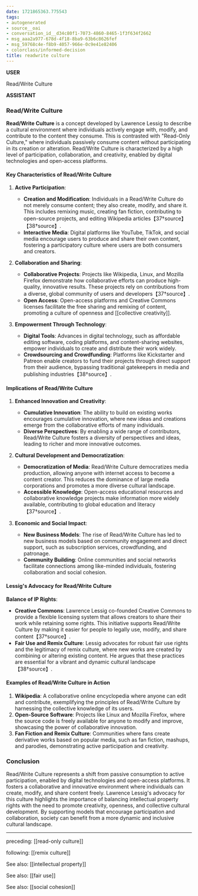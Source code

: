 ```yaml
---
date: 1721865363.775543
tags:
- autogenerated
- source__oai
- conversation_id__d34c80f1-7073-4860-8465-1f3f634f2662
- msg_aaa2a977-678d-4f18-8ba9-63b6c8626fef
- msg_59768c4e-f8b9-4057-966e-0c9e41e82406
- colorclass/informed-decision
title: readwrite culture
---
```


**USER**

Read/Write Culture


**ASSISTANT**

### Read/Write Culture

**Read/Write Culture** is a concept developed by Lawrence Lessig to describe a cultural environment where individuals actively engage with, modify, and contribute to the content they consume. This is contrasted with "Read-Only Culture," where individuals passively consume content without participating in its creation or alteration. Read/Write Culture is characterized by a high level of participation, collaboration, and creativity, enabled by digital technologies and open-access platforms.

#### Key Characteristics of Read/Write Culture

1. **Active Participation**:
   - **Creation and Modification**: Individuals in a Read/Write Culture do not merely consume content; they also create, modify, and share it. This includes remixing music, creating fan fiction, contributing to open-source projects, and editing Wikipedia articles【37†source】【38†source】.
   - **Interactive Media**: Digital platforms like YouTube, TikTok, and social media encourage users to produce and share their own content, fostering a participatory culture where users are both consumers and creators.

2. **Collaboration and Sharing**:
   - **Collaborative Projects**: Projects like Wikipedia, Linux, and Mozilla Firefox demonstrate how collaborative efforts can produce high-quality, innovative results. These projects rely on contributions from a diverse, global community of users and developers【37†source】.
   - **Open Access**: Open-access platforms and Creative Commons licenses facilitate the free sharing and remixing of content, promoting a culture of openness and [[collective creativity]].

3. **Empowerment Through Technology**:
   - **Digital Tools**: Advances in digital technology, such as affordable editing software, coding platforms, and content-sharing websites, empower individuals to create and distribute their work widely.
   - **Crowdsourcing and Crowdfunding**: Platforms like Kickstarter and Patreon enable creators to fund their projects through direct support from their audience, bypassing traditional gatekeepers in media and publishing industries【38†source】.

#### Implications of Read/Write Culture

1. **Enhanced Innovation and Creativity**:
   - **Cumulative Innovation**: The ability to build on existing works encourages cumulative innovation, where new ideas and creations emerge from the collaborative efforts of many individuals.
   - **Diverse Perspectives**: By enabling a wide range of contributors, Read/Write Culture fosters a diversity of perspectives and ideas, leading to richer and more innovative outcomes.

2. **Cultural Development and Democratization**:
   - **Democratization of Media**: Read/Write Culture democratizes media production, allowing anyone with internet access to become a content creator. This reduces the dominance of large media corporations and promotes a more diverse cultural landscape.
   - **Accessible Knowledge**: Open-access educational resources and collaborative knowledge projects make information more widely available, contributing to global education and literacy【37†source】.

3. **Economic and Social Impact**:
   - **New Business Models**: The rise of Read/Write Culture has led to new business models based on community engagement and direct support, such as subscription services, crowdfunding, and patronage.
   - **Community Building**: Online communities and social networks facilitate connections among like-minded individuals, fostering collaboration and social cohesion.

#### Lessig's Advocacy for Read/Write Culture

**Balance of IP Rights**:
- **Creative Commons**: Lawrence Lessig co-founded Creative Commons to provide a flexible licensing system that allows creators to share their work while retaining some rights. This initiative supports Read/Write Culture by making it easier for people to legally use, modify, and share content【37†source】.
- **Fair Use and Remix Culture**: Lessig advocates for robust fair use rights and the legitimacy of remix culture, where new works are created by combining or altering existing content. He argues that these practices are essential for a vibrant and dynamic cultural landscape【38†source】.

#### Examples of Read/Write Culture in Action

1. **Wikipedia**: A collaborative online encyclopedia where anyone can edit and contribute, exemplifying the principles of Read/Write Culture by harnessing the collective knowledge of its users.
2. **Open-Source Software**: Projects like Linux and Mozilla Firefox, where the source code is freely available for anyone to modify and improve, showcasing the power of collaborative innovation.
3. **Fan Fiction and Remix Culture**: Communities where fans create derivative works based on popular media, such as fan fiction, mashups, and parodies, demonstrating active participation and creativity.

### Conclusion

Read/Write Culture represents a shift from passive consumption to active participation, enabled by digital technologies and open-access platforms. It fosters a collaborative and innovative environment where individuals can create, modify, and share content freely. Lawrence Lessig's advocacy for this culture highlights the importance of balancing intellectual property rights with the need to promote creativity, openness, and collective cultural development. By supporting models that encourage participation and collaboration, society can benefit from a more dynamic and inclusive cultural landscape.


---

preceding: [[read-only culture]]  


following: [[remix culture]]

See also: [[intellectual property]]


See also: [[fair use]]


See also: [[social cohesion]]